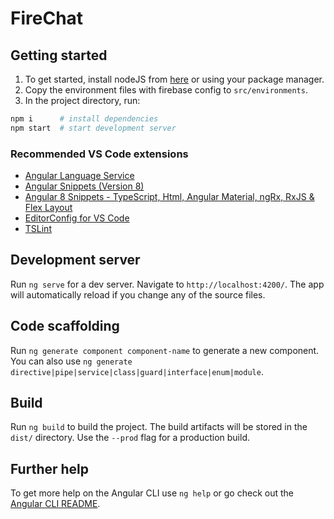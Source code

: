 # FireChat

## Getting started

1. To get started, install nodeJS from [here](https://nodejs.org/en/download/) or using your package manager.
2. Copy the environment files with firebase config to `src/environments`.
3. In the project directory, run:

```bash
npm i      # install dependencies
npm start  # start development server
```

### Recommended VS Code extensions

-   [Angular Language Service
    ](https://marketplace.visualstudio.com/items?itemName=Angular.ng-template)
-   [Angular Snippets (Version 8)
    ](https://marketplace.visualstudio.com/items?itemName=johnpapa.Angular2)
-   [Angular 8 Snippets - TypeScript, Html, Angular Material, ngRx, RxJS & Flex Layout
    ](https://marketplace.visualstudio.com/items?itemName=Mikael.Angular-BeastCode)
-   [EditorConfig for VS Code
    ](https://marketplace.visualstudio.com/items?itemName=EditorConfig.EditorConfig)
-   [TSLint](https://marketplace.visualstudio.com/items?itemName=ms-vscode.vscode-typescript-tslint-plugin)

## Development server

Run `ng serve` for a dev server. Navigate to `http://localhost:4200/`. The app will automatically reload if you change any of the source files.

## Code scaffolding

Run `ng generate component component-name` to generate a new component. You can also use `ng generate directive|pipe|service|class|guard|interface|enum|module`.

## Build

Run `ng build` to build the project. The build artifacts will be stored in the `dist/` directory. Use the `--prod` flag for a production build.

## Further help

To get more help on the Angular CLI use `ng help` or go check out the [Angular CLI README](https://github.com/angular/angular-cli/blob/master/README.md).
